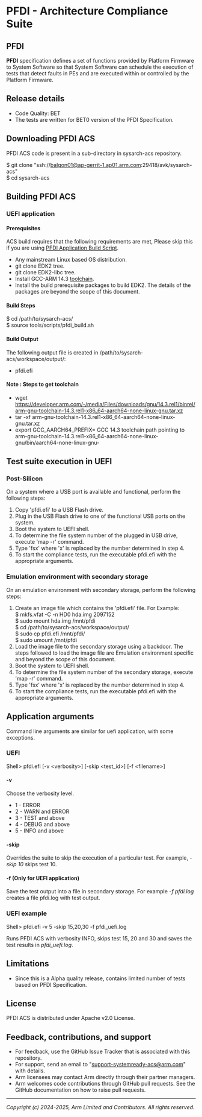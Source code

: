 
# PFDI - Architecture Compliance Suite

## PFDI
**PFDI** specification defines a set of functions provided by Platform Firmware to System Software so that System Software can schedule the execution of tests that detect faults in PEs and are executed within or controlled by the Platform Firmware.


## Release details
 - Code Quality: BET
 - The tests are written for BET0 version of the PFDI Specification.

## Downloading PFDI ACS

PFDI ACS code is present in a sub-directory in sysarch-acs repository.

$ git clone "ssh://balgon01@ap-gerrit-1.ap01.arm.com:29418/avk/sysarch-acs" <br/>
$ cd sysarch-acs <br/>

## Building PFDI ACS
### UEFI application
#### Prerequisites

ACS build requires that the following requirements are met, Please skip this if you are using [PFDI Application Build Script](tools/scripts/build_pfdi_uefi.sh).

- Any mainstream Linux based OS distribution.
- git clone EDK2 tree.
- git clone EDK2-libc tree.
- Install GCC-ARM 14.3 [toolchain](https://developer.arm.com/downloads/-/arm-gnu-toolchain-downloads).
- Install the build prerequisite packages to build EDK2. The details of the packages are beyond the scope of this document.

#### Build Steps

$ cd /path/to/sysarch-acs/<br/>
$ source tools/scripts/pfdi_build.sh

#### Build Output

The following output file is created in /path/to/sysarch-acs/workspace/output/:

- pfdi.efi

#### Note : Steps to get toolchain
- wget https://developer.arm.com/-/media/Files/downloads/gnu/14.3.rel1/binrel/arm-gnu-toolchain-14.3.rel1-x86_64-aarch64-none-linux-gnu.tar.xz
- tar -xf arm-gnu-toolchain-14.3.rel1-x86_64-aarch64-none-linux-gnu.tar.xz
- export GCC_AARCH64_PREFIX= GCC 14.3 toolchain path pointing to arm-gnu-toolchain-14.3.rel1-x86_64-aarch64-none-linux-gnu/bin/aarch64-none-linux-gnu-

## Test suite execution in UEFI

### Post-Silicon

On a system where a USB port is available and functional, perform the following steps:

1. Copy 'pfdi.efi' to a USB Flash drive.
2. Plug in the USB Flash drive to one of the functional USB ports on the system.
3. Boot the system to UEFI shell.
4. To determine the file system number of the plugged in USB drive, execute 'map -r' command.
5. Type 'fsx' where 'x' is replaced by the number determined in step 4.
6. To start the compliance tests, run the executable pfdi.efi with the appropriate arguments.

### Emulation environment with secondary storage

On an emulation environment with secondary storage, perform the following steps:

1. Create an image file which contains the 'pfdi.efi' file. For Example: <br/>
$ mkfs.vfat -C -n HD0 hda.img 2097152 <br/>
$ sudo mount hda.img /mnt/pfdi <br/>
$ cd /path/to/sysarch-acs/workspace/output/ <br/>
$ sudo cp pfdi.efi /mnt/pfdi/ <br/>
$ sudo umount /mnt/pfdi
2. Load the image file to the secondary storage using a backdoor. The steps followed to load the image file are Emulation environment specific and beyond the scope of this document.
3. Boot the system to UEFI shell.
4. To determine the file system number of the secondary storage, execute 'map -r' command.
5. Type 'fsx' where 'x' is replaced by the number determined in step 4.
6. To start the compliance tests, run the executable pfdi.efi with the appropriate arguments.

## Application arguments

Command line arguments are similar for uefi application, with some exceptions.

### UEFI

Shell> pfdi.efi [-v &lt;verbosity&gt;] [-skip &lt;test_id&gt;] [-f &lt;filename&gt;]

#### -v
Choose the verbosity level.

- 1 - ERROR
- 2 - WARN and ERROR
- 3 - TEST and above
- 4 - DEBUG and above
- 5 - INFO and above

#### -skip
Overrides the suite to skip the execution of a particular
test. For example, <i>-skip 10</i> skips test 10.

#### -f (Only for UEFI application)
Save the test output into a file in secondary storage. For example <i>-f pfdi.log</i> creates a file pfdi.log with test output.

### UEFI example

Shell> pfdi.efi -v 5 -skip 15,20,30 -f pfdi_uefi.log

Runs PFDI ACS with verbosity INFO, skips test 15, 20 and 30 and saves the test results in <i>pfdi_uefi.log</i>.

## Limitations

 - Since this is a Alpha quality release, contains limited number of tests based on PFDI Specification.

## License
PFDI ACS is distributed under Apache v2.0 License.

## Feedback, contributions, and support

 - For feedback, use the GitHub Issue Tracker that is associated with this repository.
 - For support, send an email to "support-systemready-acs@arm.com" with details.
 - Arm licensees may contact Arm directly through their partner managers.
 - Arm welcomes code contributions through GitHub pull requests. See the GitHub documentation on how to raise pull requests.

--------------

*Copyright (c) 2024-2025, Arm Limited and Contributors. All rights reserved.*
